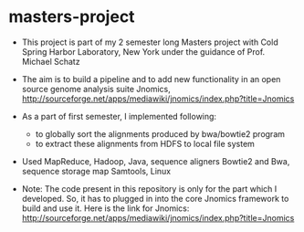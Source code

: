 masters-project
=============

- This project is part of my 2 semester long Masters project with Cold Spring Harbor Laboratory, New York under the guidance of Prof. Michael Schatz

- The aim is to build a pipeline and to add new functionality in an open source genome analysis suite Jnomics, http://sourceforge.net/apps/mediawiki/jnomics/index.php?title=Jnomics

- As a part of first semester, I implemented following:
	- to globally sort the alignments produced by bwa/bowtie2 program
	- to extract these alignments from HDFS to local file system


- Used MapReduce, Hadoop, Java, sequence aligners Bowtie2 and Bwa, sequence storage map Samtools, Linux

- Note: The code present in this repository is only for the part which I developed. So, it has to plugged in into the core Jnomics framework to build and use it. Here is the link for Jnomics: http://sourceforge.net/apps/mediawiki/jnomics/index.php?title=Jnomics